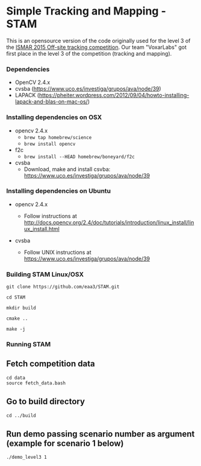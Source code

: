 # Simple Tracking and Mapping - STAM

This is an opensource version of the code originally used for the level 3 of the [ISMAR 2015 Off-site tracking competition](http://ypcex.naist.jp/trakmark/tracking-competition/).
Our team "VoxarLabs" got first place in the level 3 of the competition (tracking and mapping).


### Dependencies ###

* OpenCV 2.4.x
* cvsba (https://www.uco.es/investiga/grupos/ava/node/39)
* LAPACK (https://pheiter.wordpress.com/2012/09/04/howto-installing-lapack-and-blas-on-mac-os/)


### Installing dependencies on OSX ###

* opencv 2.4.x
  * ``brew tap homebrew/science``
  * `` brew install opencv ``
* f2c
  * ``brew install --HEAD homebrew/boneyard/f2c``
* cvsba
  * Download, make and install csvba: https://www.uco.es/investiga/grupos/ava/node/39
  
### Installing dependencies on Ubuntu ###

* opencv 2.4.x 
  * Follow instructions at http://docs.opencv.org/2.4/doc/tutorials/introduction/linux_install/linux_install.html

* cvsba
  * Follow UNIX instructions at https://www.uco.es/investiga/grupos/ava/node/39


### Building STAM Linux/OSX ###

````
git clone https://github.com/eaa3/STAM.git

cd STAM
   
mkdir build 

cmake ..

make -j 
````

### Running STAM ###

## Fetch competition data
````
cd data
source fetch_data.bash
````

## Go to build directory
````
cd ../build
````

## Run demo passing scenario number as argument (example for scenario 1 below)
````
./demo_level3 1
````




